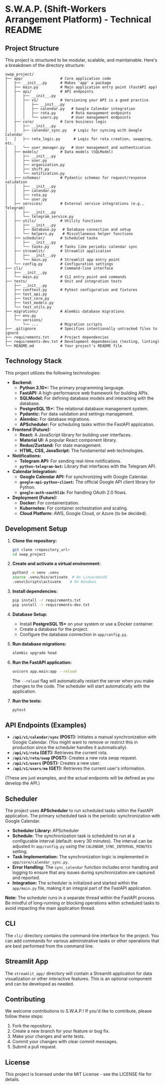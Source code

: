 # S.W.A.P. (Shift-Workers Arrangement Platform) - Technical README

## Project Structure

This project is structured to be modular, scalable, and maintainable. Here's a breakdown of the directory structure:

```
swap_project/
├── app/                 # Core application code
│   ├── __init__.py      # Makes 'app' a package
│   ├── main.py          # Main application entry point (FastAPI app)
│   ├── api/             # API endpoints
│   │   ├── __init__.py
│   │   ├── v1/          # Versioning your API is a good practice
│   │   │   ├── __init__.py
│   │   │   ├── calendar.py   # Google Calendar integration
│   │   │   ├── rota.py       # Rota management endpoints
│   │   │   └── users.py      # User management endpoints
│   ├── core/            # Core business logic
│   │   ├── __init__.py
│   │   ├── calendar_sync.py   # Logic for syncing with Google Calendar
│   │   ├── rota_logic.py      # Logic for rota creation, swapping, etc.
│   │   └── user_manager.py   # User management and authentication
│   ├── models/          # Data models (SQLModel)
│   │   ├── __init__.py
│   │   ├── user.py
│   │   ├── organization.py
│   │   ├── shift.py
│   │   └── notification.py
│   ├── schemas/         # Pydantic schemas for request/response validation
│   │   ├── __init__.py
│   │   ├── calendar.py
│   │   ├── rota.py
│   │   └── user.py
│   ├── services/        # External service integrations (e.g., Telegram)
│   │   ├── __init__.py
│   │   └── telegram_service.py
│   ├── utils/           # Utility functions
│   │   ├── __init__.py
│   │   ├── database.py   # Database connection and setup
│   │   └── helpers.py    # Miscellaneous helper functions
│   ├── scheduler/       # Scheduled tasks
│   │   ├── __init__.py
│   │   └── tasks.py     # Tasks like periodic calendar sync
│   ├── streamlit/       # Streamlit application
│   │   ├── __init__.py
│   │   └── main.py      # Streamlit app entry point
│   └── config.py        # Configuration settings
├── cli/                 # Command-line interface
│   ├── __init__.py
│   └── main.py          # CLI entry point and commands
├── tests/               # Unit and integration tests
│   ├── __init__.py
│   ├── conftest.py      # Pytest configuration and fixtures
│   ├── test_api.py
│   ├── test_core.py
│   ├── test_models.py
│   └── test_utils.py
├── migrations/          # Alembic database migrations
│   ├── env.py
│   └── versions/
│       └── ...          # Migration scripts
├── .gitignore           # Specifies intentionally untracked files to ignore
├── requirements.txt     # Project dependencies
├── requirements-dev.txt # Development dependencies (testing, linting)
└── README.md            # Your project's README file
```

## Technology Stack

This project utilizes the following technologies:

*   **Backend:**
    *   **Python 3.10+:** The primary programming language.
    *   **FastAPI:** A high-performance web framework for building APIs.
    *   **SQLModel:** For defining database models and interacting with the database.
    *   **PostgreSQL 15+:** The relational database management system.
    *   **Pydantic:** For data validation and settings management.
    *   **Alembic:** For database migrations.
    *   **APScheduler:** For scheduling tasks within the FastAPI application.
*   **Frontend (Future):**
    *   **React:** A JavaScript library for building user interfaces.
    *   **Material UI:** A popular React component library.
    *   **Redux/Zustand:** For state management.
    *   **HTML, CSS, JavaScript:** The fundamental web technologies.
*   **Notifications:**
    *   **Telegram API:** For sending real-time notifications.
    *   **`python-telegram-bot`:** Library that interfaces with the Telegram API.
*   **Calendar Integration:**
    *   **Google Calendar API:** For synchronizing with Google Calendar.
    *   **`google-api-python-client`:** The official Google API client library for Python.
    *   **`google-auth-oauthlib`:** For handling OAuth 2.0 flows.
*   **Deployment (Future):**
    *   **Docker:** For containerization.
    *   **Kubernetes:** For container orchestration and scaling.
    *   **Cloud Platform:** AWS, Google Cloud, or Azure (to be decided).

## Development Setup

1. **Clone the repository:**

    ```bash
    git clone <repository_url>
    cd swap_project
    ```

2. **Create and activate a virtual environment:**

    ```bash
    python3 -m venv .venv
    source .venv/bin/activate  # On Linux/macOS
    .venv\Scripts\activate    # On Windows
    ```

3. **Install dependencies:**

    ```bash
    pip install -r requirements.txt
    pip install -r requirements-dev.txt
    ```

4. **Database Setup:**

    *   Install **PostgreSQL 15+** on your system or use a Docker container.
    *   Create a database for the project.
    *   Configure the database connection in `app/config.py`.

5. **Run database migrations:**

    ```bash
    alembic upgrade head
    ```

6. **Run the FastAPI application:**

    ```bash
    uvicorn app.main:app --reload
    ```

    The `--reload` flag will automatically restart the server when you make changes to the code. The scheduler will start automatically with the application.

7. **Run the tests:**

    ```bash
    pytest
    ```

## API Endpoints (Examples)

*   **`/api/v1/calendar/sync` (POST):** Initiates a manual synchronization with Google Calendar. (You might want to remove or restrict this in production since the scheduler handles it automatically).
*   **`/api/v1/rota` (GET):** Retrieves the current rota.
*   **`/api/v1/rota/swap` (POST):** Creates a new rota swap request.
*   **`/api/v1/users` (POST):** Creates a new user.
*   **`/api/v1/users/me` (GET):** Retrieves the current user's information.

(These are just examples, and the actual endpoints will be defined as you develop the API.)

## Scheduler

The project uses **APScheduler** to run scheduled tasks within the FastAPI application. The primary scheduled task is the periodic synchronization with Google Calendar.

*   **Scheduler Library:** APScheduler
*   **Schedule:** The synchronization task is scheduled to run at a configurable interval (default: every 30 minutes). The interval can be adjusted in `app/config.py` using the `CALENDAR_SYNC_INTERVAL_MINUTES` setting.
*   **Task Implementation:** The synchronization logic is implemented in `app/core/calendar_sync.py`.
*   **Error Handling:** The `sync_calendar` function includes error handling and logging to ensure that any issues during synchronization are captured and reported.
*   **Integration:** The scheduler is initialized and started within the `app/main.py` file, making it an integral part of the FastAPI application.

**Note:** The scheduler runs in a separate thread within the FastAPI process. Be mindful of long-running or blocking operations within scheduled tasks to avoid impacting the main application thread.

## CLI

The `cli/` directory contains the command-line interface for the project. You can add commands for various administrative tasks or other operations that are best performed from the command line.

## Streamlit App

The `streamlit_app/` directory will contain a Streamlit application for data visualization or other interactive features. This is an optional component and can be developed as needed.

## Contributing

We welcome contributions to S.W.A.P.! If you'd like to contribute, please follow these steps:

1. Fork the repository.
2. Create a new branch for your feature or bug fix.
3. Make your changes and write tests.
4. Commit your changes with clear commit messages.
5. Submit a pull request.

## License

This project is licensed under the MIT License - see the LICENSE file for details.